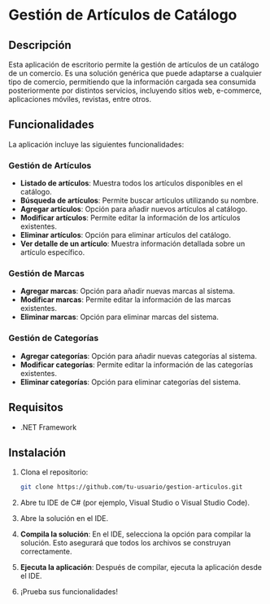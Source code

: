 # Gestión de Artículos de Catálogo

## Descripción

Esta aplicación de escritorio permite la gestión de artículos de un catálogo de un comercio. Es una solución genérica que puede adaptarse a cualquier tipo de comercio, permitiendo que la información cargada sea consumida posteriormente por distintos servicios, incluyendo sitios web, e-commerce, aplicaciones móviles, revistas, entre otros.

## Funcionalidades

La aplicación incluye las siguientes funcionalidades:

### Gestión de Artículos
- **Listado de artículos**: Muestra todos los artículos disponibles en el catálogo.
- **Búsqueda de artículos**: Permite buscar artículos utilizando su nombre.
- **Agregar artículos**: Opción para añadir nuevos artículos al catálogo.
- **Modificar artículos**: Permite editar la información de los artículos existentes.
- **Eliminar artículos**: Opción para eliminar artículos del catálogo.
- **Ver detalle de un artículo**: Muestra información detallada sobre un artículo específico.

### Gestión de Marcas
- **Agregar marcas**: Opción para añadir nuevas marcas al sistema.
- **Modificar marcas**: Permite editar la información de las marcas existentes.
- **Eliminar marcas**: Opción para eliminar marcas del sistema.

### Gestión de Categorías
- **Agregar categorías**: Opción para añadir nuevas categorías al sistema.
- **Modificar categorías**: Permite editar la información de las categorías existentes.
- **Eliminar categorías**: Opción para eliminar categorías del sistema.

## Requisitos
- .NET Framework 

## Instalación

1. Clona el repositorio:
   ```bash
   git clone https://github.com/tu-usuario/gestion-articulos.git
   
2. Abre tu IDE de C# (por ejemplo, Visual Studio o Visual Studio Code).

3. Abre la solución en el IDE.

4. **Compila la solución**: En el IDE, selecciona la opción para compilar la solución. Esto asegurará que todos los archivos se construyan correctamente.

5. **Ejecuta la aplicación**: Después de compilar, ejecuta la aplicación desde el IDE.

6.  ¡Prueba sus funcionalidades!

